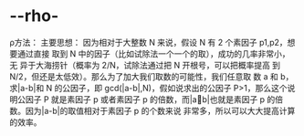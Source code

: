 # --rho-
ρ方法： 
主要思想： 
因为相对于大整数 N 来说，假设 N 有 2 个素因子 p1,p2，想要通过直接
取到 N 中的因子（比如试除法一个一个的取），成功的几率非常小，无
异于大海捞针（概率为 2/N，试除法通过把 N 开根号，可以把概率提高
到 N/2，但还是太低效）。那么为了加大我们取数的可能性，我们任意取
数 a 和 b，求|a-b|和 N 的公因子，即 gcd(|a-b|,N)，假如说求出的公因子
P>1，那么这个说明公因子 P 就是素因子 p 或者素因子 p 的倍数，而|ab|也就是素因子 p 的倍数。因为|a-b|的取值相对于素因子 p 的个数来说
非常多，所以可以大大提高计算的效率。

